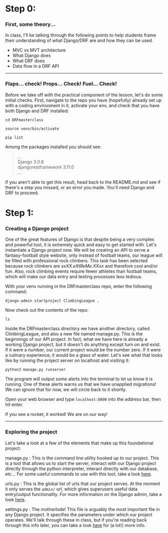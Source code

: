# Step 0:
### First, some theory...
In class, I'll be talking through the following points to help students frame their understanding of what Django/DRF are and how they can be used.

- MVC vs MVT architecture
- What Django does
- What DRF does
- Data flow in a DRF API 

---

### Flaps... check! Props... Check! Fuel... Check!
Before we take off with the practical component of the lesson, let's do some initial checks.  First, navigate to the repo you have (hopefully) already set up with a coding environment in it, activate your env, and check that you have both Django and DRF installed:

`cd DRFmasterclass`

`source venv/bin/activate`

`pip list`

Among the packages installed you should see:

>   ...  
   Django              3.0.8  
   djangorestframework 3.11.0  
   ...    

If you aren't able to get this result, head back to the README.md and see if there's a step you missed, or an error you made.  You'll need Django and DRF to proceed.

# Step 1:
### Creating a Django project
One of the great features of Django is that despite being a very complex and powerful tool, it is extremely quick and easy to get started with.  Let's instantiate a Django project now.  We will be creating an API to serve a fantasy-football style website, only instead of football teams, our league will be filled with professional rock climbers.  This task has been selected because rock climbers are *xxXX.eXtReMe.XXxx* and therefore cool and/or fun. Also, rock climbing events require fewer athletes than football teams, which will make our data entry and testing processes less tedious. 

With your venv running in the DRFmasterclass repo, enter the following command:

`django-admin startproject ClimbingLeague .`

Now check out the contents of the repo:

`ls`

Inside the DRFmasterclass directory we have another directory, called ClimbingLeague, and also a new file named manage.py.  This is the beginnings of our API project.  In fact, what we have here is already a working Django project, but it doesn't do anything except turn on and exist.  If it were a number, our current project would be the number zero.  If it were a culinary experience, it would be a glass of water.  Let's see what that looks like by running the project server on localhost and visiting it:

`python3 manage.py runserver`

The program will output some alerts into the terminal to let us know it is running.  One of these alerts warns us that we have unapplied migrations!  We can ignore that for now, we will circle back to it shortly.

Open your web browser and type `localhost:8000` into the address bar, then hit enter.  

If you see a rocket, it worked!  We are on our way!

---

### Exploring the project 
Let's take a look at a few of the elements that make up this foundational project:

manage.py
: This is the command line utility hooked up to our project. This is a tool that allows us to start the server, interact with our Django project directly through the python interpreter, interact directly with our database, etc... For some useful commands to use with this tool, take a look [here](https://docs.djangoproject.com/en/3.1/ref/django-admin/).

urls.py
: This is the global list of urls that our project serves. At the moment it only serves the `admin/` url, which gives superusers useful data entry/output functionality. For more information on the Django admin, take a look [here](https://docs.djangoproject.com/en/3.1/ref/contrib/admin/).

settings.py
: The motherlode!  This file is arguably the most important file in any Django project.  It specifies the parameters under which our project operates.  We'll talk through these in class, but if you're reading back through this info later, you can take a look [here](https://docs.djangoproject.com/en/3.1/ref/settings/) for (a lot!) more info.
